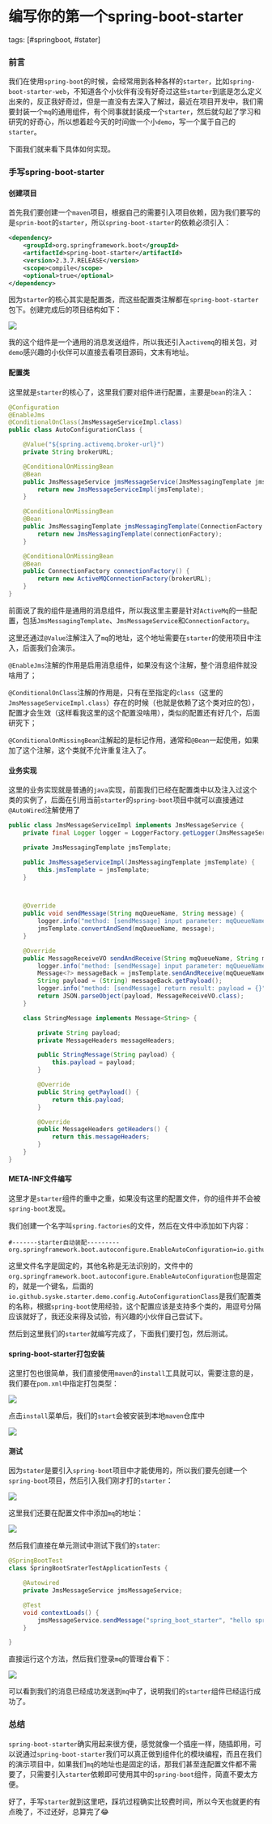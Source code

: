 # 编写你的第一个spring-boot-starter
tags: [#springboot, #stater]

### 前言

我们在使用`spring-boot`的时候，会经常用到各种各样的`starter`，比如`spring-boot-starter-web`，不知道各个小伙伴有没有好奇过这些`starter`到底是怎么定义出来的，反正我好奇过，但是一直没有去深入了解过，最近在项目开发中，我们需要封装一个`mq`的通用组件，有个同事就封装成一个`starter`，然后就勾起了学习和研究的好奇心，所以想着趁今天的时间做一个小`demo`，写一个属于自己的`starter`。

下面我们就来看下具体如何实现。

### 手写spring-boot-starter

#### 创建项目

首先我们要创建一个`maven`项目，根据自己的需要引入项目依赖，因为我们要写的是`sprin-boot`的`starter`，所以`spring-boot-starter`的依赖必须引入：

```xml
<dependency>
    <groupId>org.springframework.boot</groupId>
    <artifactId>spring-boot-starter</artifactId>
    <version>2.3.7.RELEASE</version>
    <scope>compile</scope>
    <optional>true</optional>
</dependency>
```

因为`starter`的核心其实是配置类，而这些配置类注解都在`spring-boot-starter`包下。创建完成后的项目结构如下：

![](https://syske-pic-bed.oss-cn-hangzhou.aliyuncs.com/imgs/20210718180009.png)

我的这个组件是一个通用的消息发送组件，所以我还引入`activemq`的相关包，对`demo`感兴趣的小伙伴可以直接去看项目源码，文末有地址。

#### 配置类

这里就是`starter`的核心了，这里我们要对组件进行配置，主要是`bean`的注入：

```java
@Configuration
@EnableJms
@ConditionalOnClass(JmsMessageServiceImpl.class)
public class AutoConfigurationClass {

    @Value("${spring.activemq.broker-url}")
    private String brokerURL;

    @ConditionalOnMissingBean
    @Bean
    public JmsMessageService jmsMessageService(JmsMessagingTemplate jmsTemplate){
        return new JmsMessageServiceImpl(jmsTemplate);
    }

    @ConditionalOnMissingBean
    @Bean
    public JmsMessagingTemplate jmsMessagingTemplate(ConnectionFactory connectionFactory) {
        return new JmsMessagingTemplate(connectionFactory);
    }

    @ConditionalOnMissingBean
    @Bean
    public ConnectionFactory connectionFactory() {
        return new ActiveMQConnectionFactory(brokerURL);
    }
}
```

前面说了我的组件是通用的消息组件，所以我这里主要是针对`ActiveMq`的一些配置，包括`JmsMessagingTemplate`、`JmsMessageService`和`ConnectionFactory`。

这里还通过`@Value`注解注入了`mq`的地址，这个地址需要在`starter`的使用项目中注入，后面我们会演示。

`@EnableJms`注解的作用是启用消息组件，如果没有这个注解，整个消息组件就没啥用了；

`@ConditionalOnClass`注解的作用是，只有在至指定的`class`（这里的`JmsMessageServiceImpl.class`）存在的时候（也就是依赖了这个类对应的包），配置才会生效（这样看我这里的这个配置没啥用），类似的配置还有好几个，后面研究下；

`@ConditionalOnMissingBean`注解起的是标记作用，通常和`@Bean`一起使用，如果加了这个注解，这个类就不允许重复注入了。

#### 业务实现

这里的业务实现就是普通的`java`实现，前面我们已经在配置类中以及注入过这个类的实例了，后面在引用当前`starter`的`spring-boot`项目中就可以直接通过`@AutoWired`注解使用了

```java
public class JmsMessageServiceImpl implements JmsMessageService {
    private final Logger logger = LoggerFactory.getLogger(JmsMessageServiceImpl.class);

    private JmsMessagingTemplate jmsTemplate;

    public JmsMessageServiceImpl(JmsMessagingTemplate jmsTemplate) {
        this.jmsTemplate = jmsTemplate;
    }



    @Override
    public void sendMessage(String mqQueueName, String message) {
        logger.info("method: [sendMessage] input parameter: mqQueueName = {}， message = {}", mqQueueName, message);
        jmsTemplate.convertAndSend(mqQueueName, message);
    }

    @Override
    public MessageReceiveVO sendAndReceive(String mqQueueName, String message) {
        logger.info("method: [sendMessage] input parameter: mqQueueName = {}， message = {}", mqQueueName, message);
        Message<?> messageBack = jmsTemplate.sendAndReceive(mqQueueName, new StringMessage(message));
        String payload = (String) messageBack.getPayload();
        logger.info("method: [sendMessage] return result: payload = {}", payload);
        return JSON.parseObject(payload, MessageReceiveVO.class);
    }

    class StringMessage implements Message<String> {

        private String payload;
        private MessageHeaders messageHeaders;

        public StringMessage(String payload) {
            this.payload = payload;
        }

        @Override
        public String getPayload() {
            return this.payload;
        }

        @Override
        public MessageHeaders getHeaders() {
            return this.messageHeaders;
        }
    }
}
```

#### META-INF文件编写

这里才是`starter`组件的重中之重，如果没有这里的配置文件，你的组件并不会被`spring-boot`发现。

我们创建一个名字叫`spring.factories`的文件，然后在文件中添加如下内容：

```properties
#-------starter自动装配---------
org.springframework.boot.autoconfigure.EnableAutoConfiguration=io.github.syske.starter.demo.config.AutoConfigurationClass
```

这里文件名字是固定的，其他名称是无法识别的，文件中的`org.springframework.boot.autoconfigure.EnableAutoConfiguration`也是固定的，就是一个键名，后面的`io.github.syske.starter.demo.config.AutoConfigurationClass`是我们配置类的名称，根据`spring-boot`使用经验，这个配置应该是支持多个类的，用逗号分隔应该就好了，我还没来得及试验，有兴趣的小伙伴自己尝试下。

然后到这里我们的`starter`就编写完成了，下面我们要打包，然后测试。

#### spring-boot-starter打包安装

这里打包也很简单，我们直接使用`maven`的`install`工具就可以，需要注意的是，我们要在`pom.xml`中指定打包类型：

![](https://syske-pic-bed.oss-cn-hangzhou.aliyuncs.com/imgs/20210718183419.png)

点击`install`菜单后，我们的`start`会被安装到本地`maven`仓库中

![](https://syske-pic-bed.oss-cn-hangzhou.aliyuncs.com/imgs/20210718183519.png)

#### 测试

因为`stater`是要引入`spring-boot`项目中才能使用的，所以我们要先创建一个`spring-boot`项目，然后引入我们刚才打的`starter`：

![](https://syske-pic-bed.oss-cn-hangzhou.aliyuncs.com/imgs/20210718183957.png)

这里我们还要在配置文件中添加`mq`的地址：

![](https://syske-pic-bed.oss-cn-hangzhou.aliyuncs.com/imgs/20210718184227.png)

然后我们直接在单元测试中测试下我们的`stater`:

```java
@SpringBootTest
class SpringBootSraterTestApplicationTests {

    @Autowired
    private JmsMessageService jmsMessageService;

    @Test
    void contextLoads() {
        jmsMessageService.sendMessage("spring_boot_starter", "hello spring-boot-start");
    }

}
```

直接运行这个方法，然后我们登录`mq`的管理台看下：

![](https://syske-pic-bed.oss-cn-hangzhou.aliyuncs.com/imgs/20210718184502.png)

可以看到我们的消息已经成功发送到`mq`中了，说明我们的`starter`组件已经运行成功了。

### 总结

`spring-boot-starter`确实用起来很方便，感觉就像一个插座一样，随插即用，可以说通过`spring-boot-starter`我们可以真正做到组件化的模块编程，而且在我们的演示项目中，如果我们`mq`的地址也是固定的话，那我们甚至连配置文件都不需要了，只需要引入`starter`依赖即可使用其中的`spring-boot`组件，简直不要太方便。

好了，手写`starter`就到这里吧，踩坑过程确实比较费时间，所以今天也就更的有点晚了，不过还好，总算完了😂